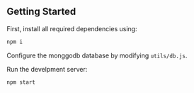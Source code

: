 ## Getting Started

First, install all required dependencies using:

```bash
npm i
```
Configure the monggodb database by modifying `utils/db.js`.

Run the develpment server:

```bash
npm start
```
